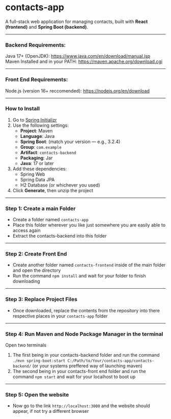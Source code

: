 # contacts-app
A full-stack web application for managing contacts, built with **React (frontend)** and **Spring Boot (backend)**.

---


### Backend Requirements:
Java 17+ (OpenJDK): https://www.java.com/en/download/manual.jsp<br>
Maven Installed and in your PATH: https://maven.apache.org/download.cgi<br>


---


### Front End Requirements:
Node.js (version 16+ reccomended): https://nodejs.org/en/download

---

### How to Install
1. Go to [Spring Initializr](https://start.spring.io/)
2. Use the following settings:
   - **Project**: Maven
   - **Language**: Java
   - **Spring Boot**: (match your version — e.g., 3.2.4)
   - **Group**: `com.example`
   - **Artifact**: `contacts-backend`
   - **Packaging**: Jar
   - **Java**: 17 or later
3. Add these dependencies:
   - Spring Web
   - Spring Data JPA
   - H2 Database (or whichever you used)
4. Click **Generate**, then unzip the project


---
### Step 1: Create a main Folder
   - Create a folder named `contacts-app`
   - Place this folder wherever you like just somewhere you are easily able to access again
   - Extract the contacts-backend into this folder

---
### Step 2: Create Front End
   - Create another folder named `contacts-frontend` inside of the main folder and open the directory
   - Run the command `npm install` and wait for your folder to finish downloading

---

### Step 3: Replace Project Files
   - Once downloaded, replace the contents from the repository into there respective places in your `contacts-app` folder

---

### Step 4: Run Maven and Node Package Manager in the terminal
Open two terminals
   1. The first being in your contacts-backend folder and run the command `./mvn spring-boot:start C:/Path/to/Your/contacts-app/contacts-backend/` (or your systems preffered way of launching maven)
   2. The second being in your contacts-front end folder and run the command `npm start` and wait for your localhost to boot up

---

### Step 5: Open the website
   - Now go to the link `http://localhost:3000` and the website should appear, if not try a different browser

